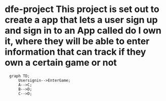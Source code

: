 # dfe-project This project is set out to create a app that lets a user sign up and sign in to an App called do I own it, where they will be able to enter information that can track if they own a certain game or not 

```mermaid
  graph TD;
      Usersignin-->EnterGame;
      A-->C;
      B-->D;
      C-->D;
```
